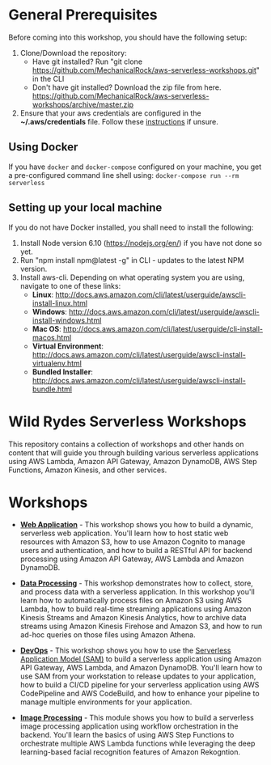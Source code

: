 # General Prerequisites
Before coming into this workshop, you should have the following setup:  

1. Clone/Download the repository:
    - Have git installed? Run "git clone https://github.com/MechanicalRock/aws-serverless-workshops.git" in the CLI
    - Don't have git installed? Download the zip file from here. https://github.com/MechanicalRock/aws-serverless-workshops/archive/master.zip
2. Ensure that your aws credentials are configured in the **~/.aws/credentials** file. Follow these [instructions](http://docs.aws.amazon.com/sdk-for-java/v1/developer-guide/setup-credentials.html) if unsure.

## Using Docker
If you have `docker` and `docker-compose` configured on your machine, you get a pre-configured command line shell using: `docker-compose run --rm serverless`

## Setting up your local machine

If you do not have Docker installed, you shall need to install the following:

1. Install Node version 6.10 (https://nodejs.org/en/) if you have not done so yet.  
2. Run "npm install npm@latest -g" in CLI - updates to the latest NPM version.  
3. Install aws-cli. Depending on what operating system you are using, navigate to one of these links:
    - **Linux**: http://docs.aws.amazon.com/cli/latest/userguide/awscli-install-linux.html
    - **Windows**: http://docs.aws.amazon.com/cli/latest/userguide/awscli-install-windows.html  
    - **Mac OS**: http://docs.aws.amazon.com/cli/latest/userguide/cli-install-macos.html  
    - **Virtual Environment**: http://docs.aws.amazon.com/cli/latest/userguide/awscli-install-virtualenv.html  
    - **Bundled Installer**: http://docs.aws.amazon.com/cli/latest/userguide/awscli-install-bundle.html  

# Wild Rydes Serverless Workshops

This repository contains a collection of workshops and other hands on content that will guide you through building various serverless applications using AWS Lambda, Amazon API Gateway, Amazon DynamoDB, AWS Step Functions, Amazon Kinesis, and other services.

# Workshops

- [**Web Application**](WebApplication) - This workshop shows you how to build a dynamic, serverless web application. You'll learn how to host static web resources with Amazon S3, how to use Amazon Cognito to manage users and authentication, and how to build a RESTful API for backend processing using Amazon API Gateway, AWS Lambda and Amazon DynamoDB.

- [**Data Processing**](DataProcessing) - This workshop demonstrates how to collect, store, and process data with a serverless application. In this workshop you'll learn how to automatically process files on Amazon S3 using AWS Lambda, how to build real-time streaming applications using Amazon Kinesis Streams and Amazon Kinesis Analytics, how to archive data streams using Amazon Kinesis Firehose and Amazon S3, and how to run ad-hoc queries on those files using Amazon Athena.

- [**DevOps**](DevOps) - This workshop shows you how to use the [Serverless Application Model (SAM)](https://github.com/awslabs/serverless-application-model) to build a serverless application using Amazon API Gateway, AWS Lambda, and Amazon DynamoDB. You'll learn how to use SAM from your workstation to release updates to your application, how to build a CI/CD pipeline for your serverless application using AWS CodePipeline and AWS CodeBuild, and how to enhance your pipeline to manage multiple environments for your application.

- [**Image Processing**](ImageProcessing) - This module shows you how to build a serverless image processing application using workflow orchestration in the backend. You'll learn the basics of using AWS Step Functions to orchestrate multiple AWS Lambda functions while leveraging the deep learning-based facial recognition features of Amazon Rekogntion.
